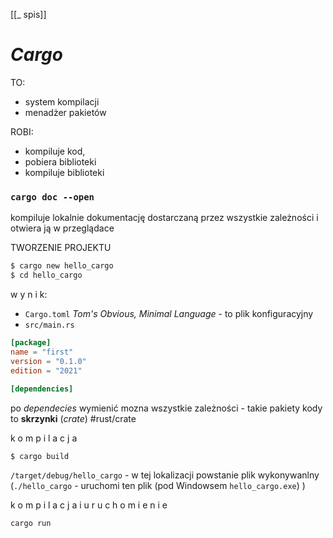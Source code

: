 [[_ spis]]
# *Cargo*
TO:
- system kompilacji
- menadżer pakietów

ROBI:
- kompiluje kod,
- pobiera biblioteki
- kompiluje biblioteki

### `cargo doc --open`
kompiluje lokalnie dokumentację dostarczaną przez wszystkie zależności i otwiera ją w przeglądace


TWORZENIE PROJEKTU
```bash
$ cargo new hello_cargo
$ cd hello_cargo

```
w y n i k:
- `Cargo.toml` *Tom's Obvious, Minimal Language* - to plik konfiguracyjny
- `src/main.rs`


```toml
[package]  
name = "first"  
version = "0.1.0"  
edition = "2021"  
  
[dependencies]
```
po *dependecies* wymienić mozna wszystkie zależności - takie pakiety kody to **skrzynki** (*crate*) #rust/crate 

k o m p i l a c j a
```
$ cargo build
```

`/target/debug/hello_cargo` - w tej lokalizacji powstanie plik wykonywanlny (`./hello_cargo` - uruchomi ten plik (pod Windowsem `hello_cargo.exe`) )

k o m p i l a c j a    i   u r u c h o  m i e n i e
```rust
cargo run
```






























